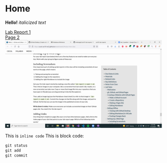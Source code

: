 # Home
**Hello!**
*italicized text*

[Lab Report 1](lab-report-1-week-2.md)
<br>
[Page 2](page2)
![Image](lab2screenshot.png)

This is `inline code`
This is block code:
```
git status
git add
git commit
```